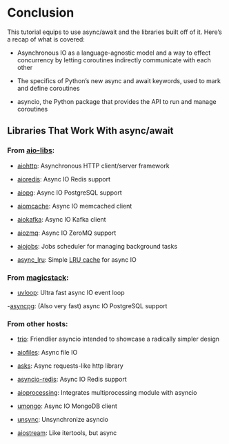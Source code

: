 # Conclusion

This tutorial equips to use async/await and the libraries built off of it. Here’s a recap of what is covered:

- Asynchronous IO as a language-agnostic model and a way to effect concurrency by letting coroutines indirectly communicate with each other

- The specifics of Python’s new async and await keywords, used to mark and define coroutines

- asyncio, the Python package that provides the API to run and manage coroutines

## Libraries That Work With async/await

### From [aio-libs](https://github.com/aio-libs):

- [aiohttp](https://github.com/aio-libs/aiohttp): Asynchronous HTTP client/server framework

- [aioredis](https://github.com/aio-libs/aioredis-py): Async IO Redis support

- [aiopg](https://github.com/aio-libs/aiopg): Async IO PostgreSQL support

- [aiomcache](https://github.com/aio-libs/aiomcache): Async IO memcached client

- [aiokafka](https://github.com/aio-libs/aiokafka): Async IO Kafka client

- [aiozmq](https://github.com/aio-libs/aiozmq): Async IO ZeroMQ support

- [aiojobs](https://github.com/aio-libs/aiojobs): Jobs scheduler for managing background tasks

- [async_lru](https://github.com/aio-libs/async-lru): Simple [LRU cache](https://realpython.com/lru-cache-python/) for async IO

### From [magicstack](https://magic.io/):

- [uvloop](https://github.com/MagicStack/uvloop): Ultra fast async IO event loop

 -[asyncpg](https://github.com/MagicStack/asyncpg): (Also very fast) async IO PostgreSQL support

### From other hosts:

- [trio](https://github.com/python-trio/trio): Friendlier asyncio intended to showcase a radically simpler design

- [aiofiles](https://github.com/Tinche/aiofiles): Async file IO

- [asks](https://github.com/theelous3/asks): Async requests-like http library

- [asyncio-redis](https://github.com/jonathanslenders/asyncio-redis): Async IO Redis support

- [aioprocessing](https://github.com/dano/aioprocessing): Integrates multiprocessing module with asyncio

- [umongo](https://github.com/Scille/umongo): Async IO MongoDB client

- [unsync](https://github.com/alex-sherman/unsync): Unsynchronize asyncio

- [aiostream](https://github.com/vxgmichel/aiostream): Like itertools, but async